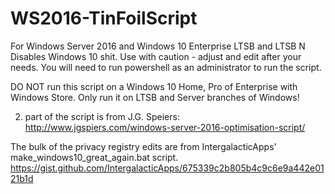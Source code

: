 # WS2016-TinFoilScript
For Windows Server 2016 and Windows 10 Enterprise LTSB and LTSB N
Disables Windows 10 shit. Use with caution - adjust and edit after your needs. 
You will need to run powershell as an administrator to run the script.

DO NOT run this script on a Windows 10 Home, Pro of Enterprise with Windows Store. Only run it on LTSB and Server branches of Windows!  


2. part of the script is from J.G. Speiers: http://www.jgspiers.com/windows-server-2016-optimisation-script/

The bulk of the privacy registry edits are from IntergalacticApps' make_windows10_great_again.bat script. https://gist.github.com/IntergalacticApps/675339c2b805b4c9c6e9a442e0121b1d 

